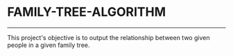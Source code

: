 # FAMILY-TREE-ALGORITHM
---
This project's objective is to output the relationship between two given people in a given family tree.
